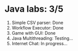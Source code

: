 # Java labs: 3/5
1) Simple CSV parser: Done     
2) Workflow Executor: Done    
3) Game with GUI: Done    
4) Java Multithreading: Testing...    
5) Internet Chat: In progress...
